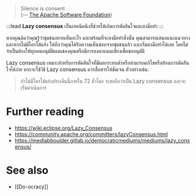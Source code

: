 > Silence is consent \
> (— [The Apache Software Foundation](https://community.apache.org/committers/lazyConsensus.html))

:::lead
**Lazy consensus** เป็นเทคนิคนึงที่ช่วยให้เกิดการตัดสินใจและลงมือทำ
:::

หากคุณคิดว่าคุณรู้ว่าชุมชนอยากเห็นอะไร และพร้อมที่จะลงมือทำสิ่งนั้น คุณสามารถเสนอแนะแนวทาง และหากไม่มีใครโต้แย้ง ให้ถือว่าคุณได้รับความเห็นชอบจากชุมชนแล้ว และเริ่มลงมือทำได้เลย โดยไม่จำเป็นต้องให้ทุกคนอนุมัติแผนของคุณหรือมีการลงคะแนนเสียงเพื่อขออนุมัติ

Lazy consensus เหมาะสำหรับการตัดสินใจที่มีผลกระทบต่ำหรือสามารถแก้ไขหรือย้อนการตัดสินใจได้ง่าย หากจะใช้วิธี Lazy consensus ควรสื่อสารให้ชัดเจน ตัวอย่างเช่น:

> ถ้าไม่มีใครโต้แย้งประเด็นนี้ภายใน 72 ชั่วโมง จะขอถือว่าเป็น Lazy consensus และจะเริ่มดำเนินการ

# Further reading

- <https://wiki.eclipse.org/Lazy_Consensus>
- <https://community.apache.org/committers/lazyConsensus.html>
- <https://medlabboulder.gitlab.io/democraticmediums/mediums/lazy_consensus/>

# See also

- [[Do-ocracy]]
